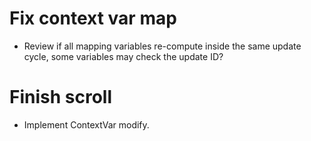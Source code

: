 # Fix context var map

* Review if all mapping variables re-compute inside the same update cycle, some variables may check the update ID?

# Finish scroll

* Implement ContextVar modify.